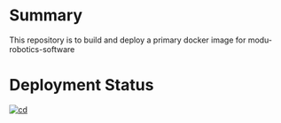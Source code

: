 # Summary
This repository is to build and deploy a primary docker image for modu-robotics-software

# Deployment Status
[![cd](https://github.com/modu-robotics/modu-robotics-software-docker-primary/actions/workflows/main.yml/badge.svg)](https://github.com/modu-robotics/modu-robotics-software-docker-primary/actions/workflows/main.yml)
